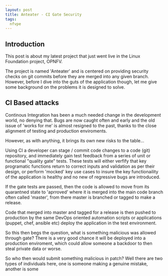 ```yaml
---
layout: post
title: Anteater - CI Gate Security
tags:
  nfvpe
---
```


## Introduction

 This post is about my latest project that just went live in the Linux Foundation project, OPNFV.

 The project is named 'Anteater' and is centered on providing security checks on git commits before they are merged into any given branch.  However, before I dive into the guts of the application though, let me give some background on the problems it is designed to solve.

 ## CI Based attacks

 Continous Integration has been a much needed change in the development world, no denying that. Bugs are now caught often and early and the old issue of 'works for me' is almost resigned to the past, thanks to the close alignment of testing and production enviroments.

 However, as with anything, it brings its own new risks to the table...

 Using CI a developer can stage / commit code changes to a code (git) repository, and immediately gain test feedback from a series of unit or functional "quality gate" tests. These tests will either verfify that key programatic functions return to correct inputs and validation as per their design, or perform 'mocked' key use cases to insure the key functionaility of the application is healthy and no new of regressive bugs are introduced.

 If the gate tests are passed, then the code is allowed to move from its quarantned state to 'aprroved' where it is merged into the main code branch often called 'master', from there master is branched or tagged to make a release.  

 Code that merged into master and tagged for a release is then pushed to production by the same DevOps oriented automation scripts or applications (puppet, chef, ansible etc) deploy the application in the test environment.

 So this then begs the question, what is something malicious was allowed through gate? There is a very good chance it will be deployed into a production enviroment, which could allow someone a backdoor to then steal private data or worse.

 So who then would submit something malicious in patch? Well there are two types of individuals here, one is someone making a genuine mistake, another is some
